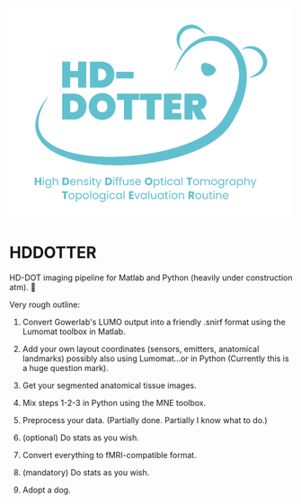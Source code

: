 ![](imgs/hddotter_logo.png)
# HDDOTTER
HD-DOT imaging pipeline for Matlab and Python (heavily under construction atm). 🦦

Very rough outline:
1. Convert Gowerlab's LUMO output into a friendly .snirf format using the Lumomat toolbox in Matlab.
2. Add your own layout coordinates (sensors, emitters, anatomical landmarks) possibly also using Lumomat...or in Python (Currently this is a huge question mark). 
3. Get your segmented anatomical tissue images.

4. Mix steps 1-2-3 in Python using the MNE toolbox.
5. Preprocess your data. (Partially done. Partially I know what to do.)
6. (optional) Do stats as you wish.
7. Convert everything to fMRI-compatible format.
8. (mandatory) Do stats as you wish.
9. Adopt a dog.
